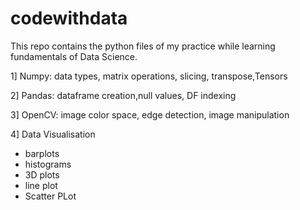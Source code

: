 # codewithdata
This repo contains the python files of my practice while learning fundamentals of Data Science.

1] Numpy: data types, matrix operations, slicing, transpose,Tensors

2] Pandas: dataframe creation,null values, DF indexing

3] OpenCV: image color space, edge detection, image manipulation

4] Data Visualisation
- barplots
- histograms
- 3D plots
- line plot
- Scatter PLot
